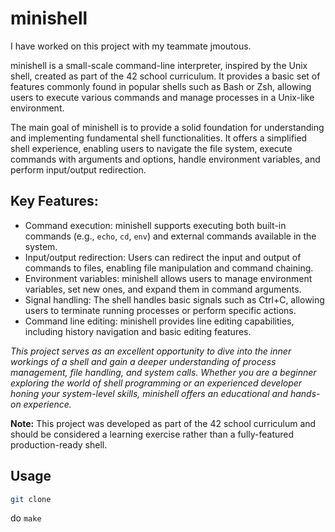# minishell

I have worked on this project with my teammate jmoutous.

minishell is a small-scale command-line interpreter, inspired by the Unix shell, created as part of the 42 school curriculum. It provides a basic set of features commonly found in popular shells such as Bash or Zsh, allowing users to execute various commands and manage processes in a Unix-like environment.

The main goal of minishell is to provide a solid foundation for understanding and implementing fundamental shell functionalities. It offers a simplified shell experience, enabling users to navigate the file system, execute commands with arguments and options, handle environment variables, and perform input/output redirection.

## Key Features:

- Command execution: minishell supports executing both built-in commands (e.g., `echo`, `cd`, `env`) and external commands available in the system.
- Input/output redirection: Users can redirect the input and output of commands to files, enabling file manipulation and command chaining.
- Environment variables: minishell allows users to manage environment variables, set new ones, and expand them in command arguments.
- Signal handling: The shell handles basic signals such as Ctrl+C, allowing users to terminate running processes or perform specific actions.
- Command line editing: minishell provides line editing capabilities, including history navigation and basic editing features.

*This project serves as an excellent opportunity to dive into the inner workings of a shell and gain a deeper understanding of process management, file handling, and system calls. Whether you are a beginner exploring the world of shell programming or an experienced developer honing your system-level skills, minishell offers an educational and hands-on experience.*

**Note:** This project was developed as part of the 42 school curriculum and should be considered a learning exercise rather than a fully-featured production-ready shell.

## Usage

```bash
git clone
```

do `make`
